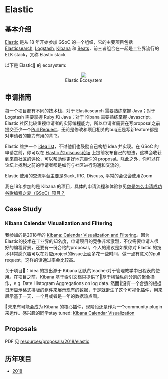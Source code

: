 # Elastic

## 基本介绍

[Elastic][1] 是从 18 年开始参加 GSoC 的一个组织，它的主要项目包括 [Elasticsearch][2], [Logstash][3], [Kibana][4] 和 [Beats][5]，前三者组合在一起是工业界流行的 ELK stack，又称 Elastic stack

[1]: https://www.elastic.co/
[2]: https://www.elastic.co/products/elasticsearch
[3]: https://www.elastic.co/products/logstash
[4]: https://www.elastic.co/products/kibana
[5]: https://www.elastic.co/products/beats

以下是 Elastic 的 ecosystem:

<figure style="text-align: center">
  <img src="https://lh5.googleusercontent.com/mAnUZ0Eb05xJ0FfPLdZUYP2Y6lsoKkxTXXeWRkR90Q5fxt50Af9ee35Oygcz_TUZhWV31D1008C0-DVvC7VyjgRxEAp7x7yrGp_BZvL0hMiPSoSxQjtJXFG5r0qJrtU88XKxdkCx" />
  <figcaption>Elastic Ecosystem</figcaption>
</figure>

## 申请指南

每一个项目都有不同的技术栈，对于 Elasticsearch 需要熟练掌握 Java；对于 Logstash 需要掌握 Ruby 和 Java；对于 Kibana 需要熟练掌握 Javascript。Elastic 社区比较重视申请者的实际编程能力，所以申请者需要在写proposal之前提交至少一个[Pull Request](https://help.github.com/articles/about-pull-requests/)，无论是修改和项目相关的bug还是写新feature都是对申请者的能力有用的背书。

Elastic 维护一个 [idea list][6]，不过他们也鼓励自己构想 idea 并实现。在 GSoC 的申请之前，你可以在 [Elastic 的 discuss论坛][7] 上提前发布自己的想法，这样会收获到来自社区的评论，可以帮助你更好地完善你的 proposal。除此之外，你可以在论坛上找到之前的申请者都是如何与社区进行沟通和交流的。

Elastic 使用的交流平台主要是Slack, IRC, Discuss, 平常的会议会使用Zoom

我在18年参加的是 Kibana 的项目，具体的申请流程和体验参见[你是怎么申请成功谷歌编程之夏（GSoC）项目？](https://www.zhihu.com/question/66687826/answer/375742767)

[6]: https://github.com/elastic/gsoc
[7]: https://discuss.elastic.co/c/elastic-community/elastic-gsoc

## Case Study

### Kibana Calendar Visualization and Filtering

我参加的是2018年的 [Kibana: Calendar Visualization and Filtering](https://github.com/elastic/gsoc#kibana_calendar_visualization)。因为Elastic的技术在工业界的知名度，申请项目的竞争非常激烈，不仅需要申请人很好的编程背景，还要有一份合格的proposal。个人的建议是如果你对 Elastic 的技术非常感兴趣可以在对应project的issue上面多花一些时间，做一点有意义的pull request，这样的话通过率会比较高。

关于项目：idea 的提出源于 Kibana 团队的teacher对于管理教学中日程表的使用。在项目之前，Kibana 基于索引文档只提供了基于横轴纵向分割的聚合操作，e.g. Date Histogram Aggregations on log data. 然而没有一个合适的根据日历显示格式排版的组件来展示现有的数据，于是就诞生了这个可视化插件，用来展示基于一天，一个月或者是一年的数据热点图。

未来有可能会成为 Kibana 的核心插件，现阶段还是作为一个community plugin来运作。感兴趣的同学stay tuned: [Kibana Calendar Visualization](https://github.com/aaronoah/kibana_calendar_vis)

## Proposals

PDF 见 [resources/proposals/2018/elastic](../proposals/2018/elastic)

## 历年项目

- [2018](https://github.com/elastic/gsoc)
